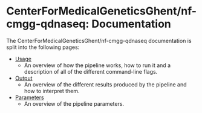 # CenterForMedicalGeneticsGhent/nf-cmgg-qdnaseq: Documentation

The CenterForMedicalGeneticsGhent/nf-cmgg-qdnaseq documentation is split into the following pages:

- [Usage](usage.md)
  - An overview of how the pipeline works, how to run it and a description of all of the different command-line flags.
- [Output](output.md)
  - An overview of the different results produced by the pipeline and how to interpret them.
- [Parameters](parameters.md)
  - An overview of the pipeline parameters.
